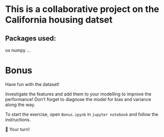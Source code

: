 # This is a collaborative project on the California housing datset

## Packages used:

os
numpy
...

# Bonus

Have fun with the dataset!

Investigate the features and add them to your modelling to improve the performance! Don't forget to diagnose the model for bias and variance along the way.

To start the exercise, open `Bonus.ipynb` in `jupyter notebook` and follow the instructions.

🚀 Your turn!
